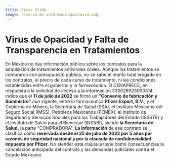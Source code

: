 ```yaml
---
title: First Slide
image: reserva de informacionpaxlovid.png
---
```


# Virus de Opacidad y Falta de Transparencia en Tratamientos

En México no hay información pública sobre los contratos para la adquisición de tratamientos antivirales orales. Aunque los tratamientos se compraron con presupuesto público, no se sabe el monto total erogado en los contratos, el precio de cada curso de tratamiento, ni las condiciones establecidas entre el gobierno y la farmacéutica. El CENAPRECE, en respuesta a la solicitud de acceso a la información 330026923000414 indica que el **11 de julio de 2022** se firmó un **"Convenio de fabricación y Suministro"** aún vigente, entre la farmacéutica **Pfizer Export, B.V.**, y el Gobierno de México, la Secretaría de Salud (SSA), el Instituto Mexicano del Seguro Social (IMSS), Petróleos Mexicanos (PEMEX), el Instituto de Seguridad y Servicios Sociales para los Trabajadores del Estado (ISSSTE) y el Instituto de Salud para el Bienestar (INSABI), siendo **la Secretaría de Salud,** la parte "COMPRADORA". **La información** de ese contrato se clasifica como **reservada desde el 25 de julio de 2022 por 5 años por razones de seguridad nacional y por la cláusula de confidencialidad impuesta por Pfizer.** No atender esta cláusula tiene como consecuencias la cancelación anticipada del contrato y las demandas judiciales contra el Estado Mexicano.


